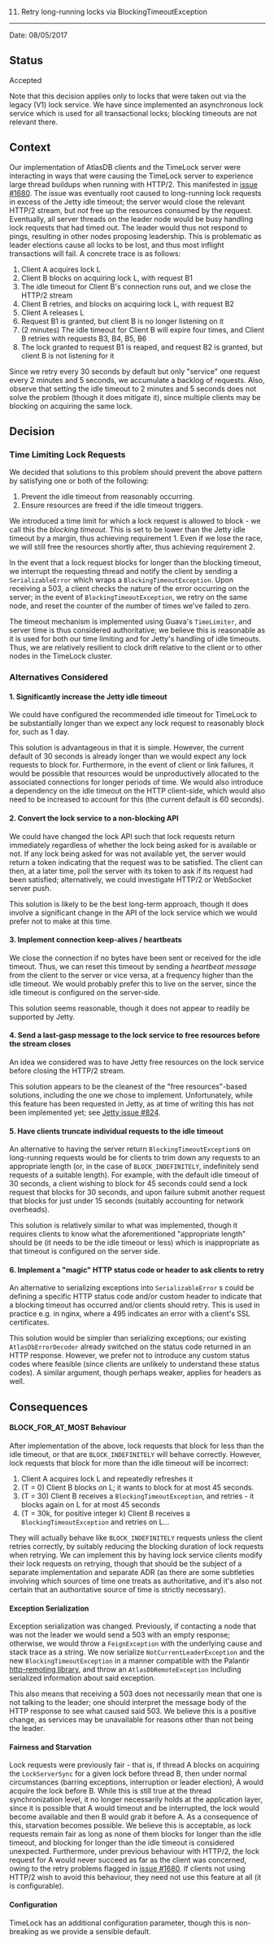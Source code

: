 11. Retry long-running locks via BlockingTimeoutException
*********************************************************

Date: 08/05/2017

## Status

Accepted

Note that this decision applies only to locks that were taken out via the legacy (V1) lock service. We have since
implemented an asynchronous lock service which is used for all transactional locks; blocking timeouts are not relevant
there.

## Context

Our implementation of AtlasDB clients and the TimeLock server were interacting in ways that were causing the TimeLock
server to experience large thread buildups when running with HTTP/2. This manifested in 
[issue #1680](https://github.com/palantir/atlasdb/issues/1680). The issue was eventually root caused to long-running
lock requests in excess of the Jetty idle timeout; the server would close the relevant HTTP/2 stream, but *not*
free up the resources consumed by the request. Eventually, all server threads on the leader node would be busy handling 
lock requests that had timed out. The leader would thus not respond to pings, resulting in other nodes proposing 
leadership. This is problematic as leader elections cause all locks to be lost, and thus most
inflight transactions will fail. A concrete trace is as follows:

1. Client A acquires lock L
2. Client B blocks on acquiring lock L, with request B1
3. The idle timeout for Client B's connection runs out, and we close the HTTP/2 stream
4. Client B retries, and blocks on acquiring lock L, with request B2
5. Client A releases L
6. Request B1 is granted, but client B is no longer listening on it
7. (2 minutes) The idle timeout for Client B will expire four times, and Client B retries with requests B3, B4, B5, B6
8. The lock granted to request B1 is reaped, and request B2 is granted, but client B is not listening for it

Since we retry every 30 seconds by default but only "service" one request every 2 minutes and 5 seconds, we accumulate
a backlog of requests. Also, observe that setting the idle timeout to 2 minutes and 5 seconds does not solve the 
problem (though it does mitigate it), since multiple clients may be blocking on acquiring the same lock.

## Decision

### Time Limiting Lock Requests

We decided that solutions to this problem should prevent the above pattern by satisfying one or both of the following:

1. Prevent the idle timeout from reasonably occurring.
2. Ensure resources are freed if the idle timeout triggers.

We introduced a time limit for which a lock request is allowed to block - we call this the *blocking timeout*. 
This is set to be lower than the Jetty idle timeout by a margin, thus achieving requirement 1. Even if we lose the
race, we will still free the resources shortly after, thus achieving requirement 2.

In the event that a lock request blocks for longer than the blocking timeout, we interrupt the requesting thread and
notify the client by sending a `SerializableError` which wraps a `BlockingTimeoutException`. Upon receiving a
503, a client checks the nature of the error occurring on the server; in the event of `BlockingTimeoutException`,
we retry on the same node, and reset the counter of the number of times we've failed to zero.

The timeout mechanism is implemented using Guava's `TimeLimiter`, and server time is thus considered authoritative; we
believe this is reasonable as it is used for both our time limiting and for Jetty's handling of idle timeouts. Thus,
we are relatively resilient to clock drift relative to the client or to other nodes in the TimeLock cluster.

### Alternatives Considered

#### 1. Significantly increase the Jetty idle timeout

We could have configured the recommended idle timeout for TimeLock to be substantially longer than we expect any lock
request to reasonably block for, such as 1 day.

This solution is advantageous in that it is simple. However, the current default of 30 seconds is already longer than
we would expect any lock requests to block for. Furthermore, in the event of client or link failures, it would be 
possible that resources would be unproductively allocated to the associated connections for longer periods of time. 
We would also introduce a dependency on the idle timeout on the HTTP client-side, which would also need to be 
increased to account for this (the current default is 60 seconds).

#### 2. Convert the lock service to a non-blocking API

We could have changed the lock API such that lock requests return immediately regardless of whether the lock being
asked for is available or not. If any lock being asked for was not available yet, the server would return a token
indicating that the request was to be satisfied. The client can then, at a later time, poll the server with its token
to ask if its request had been satisfied; alternatively, we could investigate HTTP/2 or WebSocket server push.

This solution is likely to be the best long-term approach, though it does involve a significant change in the API
of the lock service which we would prefer not to make at this time.

#### 3. Implement connection keep-alives / heartbeats

We close the connection if no bytes have been sent or received for the idle timeout. Thus, we can reset this timeout
by sending a *heartbeat message* from the client to the server or vice versa, at a frequency higher than the idle
timeout. We would probably prefer this to live on the server, since the idle timeout is configured on the server-side.

This solution seems reasonable, though it does not appear to readily be supported by Jetty.

#### 4. Send a last-gasp message to the lock service to free resources before the stream closes

An idea we considered was to have Jetty free resources on the lock service before closing the HTTP/2 stream.

This solution appears to be the cleanest of the "free resources"-based solutions, including the one we chose to
implement. Unfortunately, while this feature has been requested in Jetty, as at time of writing this has not
been implemented yet; see [Jetty issue #824](https://github.com/eclipse/jetty.project/issues/824).

#### 5. Have clients truncate individual requests to the idle timeout

An alternative to having the server return `BlockingTimeoutException`s on long-running requests would be for clients
to trim down any requests to an appropriate length (or, in the case of `BLOCK_INDEFINITELY`, indefinitely send
requests of a suitable length). For example, with the default idle timeout of 30 seconds, a client wishing to block
for 45 seconds could send a lock request that blocks for 30 seconds, and upon failure submit another request that
blocks for just under 15 seconds (suitably accounting for network overheads).

This solution is relatively similar to what was implemented, though it requires clients to know what the
aforementioned "appropriate length" should be (it needs to be the idle timeout or less) which is inappropriate as
that timeout is configured on the server side.

#### 6. Implement a "magic" HTTP status code or header to ask clients to retry

An alternative to serializing exceptions into `SerializableError` s could be defining a specific HTTP status code
and/or custom header to indicate that a blocking timeout has occurred and/or clients should retry. This is used
in practice e.g. in nginx, where a 495 indicates an error with a client's SSL certificates.

This solution would be simpler than serializing exceptions; our existing `AtlasDbErrorDecoder` already switched on the
status code returned in an HTTP response. However, we prefer not to introduce any custom status codes where feasible
(since clients are unlikely to understand these status codes). A similar argument, though perhaps weaker, applies
for headers as well.

## Consequences

#### BLOCK_FOR_AT_MOST Behaviour

After implementation of the above, lock requests that block for less than the idle timeout, or that are 
`BLOCK_INDEFINITELY` will behave correctly. However, lock requests that block for more than the idle timeout will
be incorrect:

1. Client A acquires lock L and repeatedly refreshes it
2. (T = 0) Client B blocks on L; it wants to block for at most 45 seconds.
3. (T = 30) Client B receives a `BlockingTimeoutException`, and retries - it blocks again on L for at most 45 seconds
4. (T = 30k, for positive integer k) Client B receives a `BlockingTimeoutException` and retries on L...

They will actually behave like `BLOCK_INDEFINITELY` requests unless the client retries correctly, by suitably
reducing the blocking duration of lock requests when retrying. We can implement this by having lock service clients 
modify their lock requests on retrying, though that should be the subject of a separate implementation and separate
ADR (as there are some subtleties involving which sources of time one treats as authoritative, and it's also not
certain that an authoritative source of time is strictly necessary).

#### Exception Serialization

Exception serialization was changed. Previously, if contacting a node that was not the leader we would send a 503
with an empty response; otherwise, we would throw a `FeignException` with the underlying cause and stack trace as
a string. We now serialize `NotCurrentLeaderException` and the new `BlockingTimeoutException` in a manner compatible
with the Palantir [http-remoting library](https://github.com/palantir/http-remoting/), and throw an 
`AtlasDbRemoteException` including serialized information about said exception.

This also means that receiving a 503 does not necessarily mean that one is not talking to the leader; one should
interpret the message body of the HTTP response to see what caused said 503. We believe this is a positive change, as
services may be unavailable for reasons other than not being the leader.

#### Fairness and Starvation

Lock requests were previously fair - that is, if thread A blocks on acquiring the `LockServerSync` for a given
lock before thread B, then under normal circumstances (barring exceptions, interruption or leader election),
A would acquire the lock before B. While this is still true at the thread synchronization level, it no longer 
necessarily holds at the application layer, since it is possible that A would timeout and be interrupted, the lock 
would become available and then B would grab it before A. As a consequence of this, starvation becomes possible.
We believe this is acceptable, as lock requests remain fair as long as none of them blocks for longer than the idle
timeout, and blocking for longer than the idle timeout is considered unexpected. Furthermore, under previous behaviour
with HTTP/2, the lock request for A would never succeed as far as the client was concerned, owing to the retry problems
flagged in [issue #1680](https://github.com/palantir/atlasdb/issues/1680). If clients not using HTTP/2 wish to avoid
this behaviour, they need not use this feature at all (it is configurable).

#### Configuration

TimeLock has an additional configuration parameter, though this is non-breaking as we provide a sensible default.
